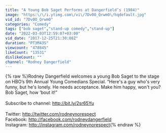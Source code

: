 ```yaml
---
title: "A Young Bob Saget Performs at Dangerfield’s (1984)"
image: "https:\/\/i.ytimg.com\/vi\/7Dv0O_Qrwm0\/hqdefault.jpg"
vid_id: "7Dv0O_Qrwm0"
categories: "Comedy"
tags: ["bob saget","stand-up comedy","stand-up"]
date: "2022-03-03T12:59:07+03:00"
vid_date: "2017-12-25T21:30:08Z"
duration: "PT3M43S"
viewcount: "478845"
likeCount: "13531"
dislikeCount: ""
channel: "Rodney Dangerfield"
---
```

{% raw %}Rodney Dangerfield welcomes a young Bob Saget to the stage on HBO’s 9th Annual Young Comedians Special. “Here's a guy who's very funny, but he's lonely. He needs acceptance. Make him happy, won't you? Bob Saget, how ‘bout it!”<br /><br />Subscribe to channel: <a rel="nofollow" target="blank" href="http://bit.ly/2sr65Yu">http://bit.ly/2sr65Yu</a><br /><br />Twitter: <a rel="nofollow" target="blank" href="http://twitter.com/rodneynorespect">http://twitter.com/rodneynorespect</a><br />Facebook: <a rel="nofollow" target="blank" href="http://facebook.com/rodneydangerfield">http://facebook.com/rodneydangerfield</a><br />Instagram: <a rel="nofollow" target="blank" href="http://instagram.com/rodneynorespect">http://instagram.com/rodneynorespect</a>{% endraw %}
